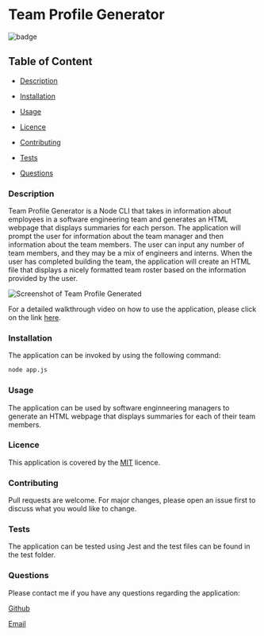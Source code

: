 # Team Profile Generator

![badge](https://img.shields.io/badge/license-MIT-brightgreen)

## Table of Content

  - [Description](#description)

  - [Installation](#installation)

  - [Usage](#usage)

  - [Licence](#licence)

  - [Contributing](#contributing)

  - [Tests](#tests)

  - [Questions](#questions)

 ### Description
 
 Team Profile Generator is a Node CLI that takes in information about employees in a software engineering team and generates an HTML webpage that displays summaries for each person. The application will prompt the user for information about the team manager and then information about the team members. The user can input any number of team members, and they may be a mix of engineers and interns. When the user has completed building the team, the application will create an HTML file that displays a nicely formatted team roster based on the information provided by the user.

 ![Screenshot of Team Profile Generated]("./image/team-profile-generator-screenshot.JPG")

For a detailed walkthrough video on how to use the application, please click on the link [here](https://drive.google.com/file/d/1aQHPhUkGMUyYzuiG2g3zBVAfo4EWP-j1/view).

### Installation

The application can be invoked by using the following command: 

```bash
node app.js
```

### Usage

The application can be used by software enginneering managers to generate an HTML webpage that displays summaries for each of their team members.

### Licence

This application is covered by the [MIT](https://choosealicense.com/licenses/mit/) licence.

### Contributing

Pull requests are welcome. For major changes, please open an issue first to discuss what you would like to change.

### Tests

The application can be tested using Jest and the test files can be found in the test folder.

### Questions

Please contact me if you have any questions regarding the application:

[Github](https://github.com/caymanh)

[Email](mailto:hengcayman@gmail.com)




